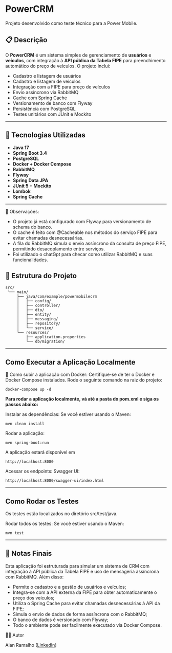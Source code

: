 # PowerCRM

Projeto desenvolvido como teste técnico para a Power Mobile.

## 📋 Descrição

O **PowerCRM** é um sistema simples de gerenciamento de **usuários** e **veículos**, com integração à **API pública da Tabela FIPE** para preenchimento automático do preço de veículos. O projeto inclui:

- Cadastro e listagem de usuários
- Cadastro e listagem de veículos
- Integração com a FIPE para preço de veículos
- Envio assíncrono via RabbitMQ
- Cache com Spring Cache
- Versionamento de banco com Flyway
- Persistência com PostgreSQL
- Testes unitários com JUnit e Mockito

---

## 🚀 Tecnologias Utilizadas

- **Java 17**
- **Spring Boot 3.4**
- **PostgreSQL**
- **Docker + Docker Compose**
- **RabbitMQ**
- **Flyway**
- **Spring Data JPA**
- **JUnit 5 + Mockito**
- **Lombok**
- **Spring Cache**

---
🔧 Observações: 
 - O projeto já está configurado com Flyway para versionamento de schema do banco.
 - O cache é feito com @Cacheable nos métodos do serviço FIPE para evitar chamadas desnecessárias.
 - A fila do RabbitMQ simula o envio assíncrono da consulta de preço FIPE, permitindo desacoplamento entre serviços.
 - Foi utilizado o chatGpt para checar como utilizar RabbitMQ e suas funcionalidades.

## 🧩 Estrutura do Projeto

```shell
src/
 └── main/
     ├── java/com/example/powermobilecrm
     │   ├── config/
     │   ├── controller/
     │   ├── dto/
     │   ├── entity/
     │   ├── messaging/
     │   ├── repository/
     │   └── service/
     └── resources/
         ├── application.properties
         └── db/migration/
```
---

## Como Executar a Aplicação Localmente  
🐳 Como subir a aplicação com Docker:
    Certifique-se de ter o Docker e Docker Compose instalados.
    Rode o seguinte comando na raiz do projeto:
    
    docker-compose up -d
    
**Para rodar a aplicação localmente, vá até a pasta do pom.xml e siga os passos abaixo:**

Instalar as dependências: Se você estiver usando o Maven:
 
    mvn clean install

Rodar a aplicação:
 
    mvn spring-boot:run

A aplicação estará disponível em 
  
    http://localhost:8080

Acessar os endpoints:
Swagger UI:
 
    http://localhost:8080/swagger-ui/index.html

---
## Como Rodar os Testes

Os testes estão localizados no diretório src/test/java.

  Rodar todos os testes: Se você estiver usando o Maven:

    mvn test
---
## 📝 Notas Finais
Esta aplicação foi estruturada para simular um sistema de CRM com integração à API pública da Tabela FIPE e uso de mensageria assíncrona com RabbitMQ. Além disso:

- Permite o cadastro e a gestão de usuários e veículos;
- Integra-se com a API externa da FIPE para obter automaticamente o preço dos veículos;
- Utiliza o Spring Cache para evitar chamadas desnecessárias à API da FIPE;
- Simula o envio de dados de forma assíncrona com o RabbitMQ;
- O banco de dados é versionado com Flyway;
- Todo o ambiente pode ser facilmente executado via Docker Compose.

    
👨‍💻 Autor

Alan Ramalho
 ([LinkedIn](https://www.linkedin.com/in/alan-ramalho-942224247/))


